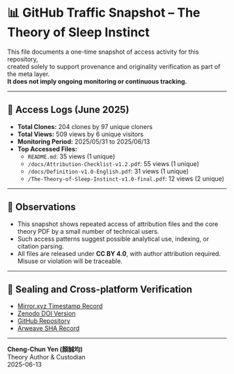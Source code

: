 # 📊 GitHub Traffic Snapshot – The Theory of Sleep Instinct

This file documents a one-time snapshot of access activity for this repository,  
created solely to support provenance and originality verification as part of the meta layer.  
**It does not imply ongoing monitoring or continuous tracking.**

---

## 🔎 Access Logs (June 2025)

- **Total Clones:** 204 clones by 97 unique cloners  
- **Total Views:** 509 views by 6 unique visitors  
- **Monitoring Period:** 2025/05/31 to 2025/06/13  
- **Top Accessed Files:**  
  - `README.md`: 35 views (1 unique)  
  - `/docs/Attribution-Checklist-v1.2.pdf`: 55 views (1 unique)  
  - `/docs/Definition-v1.0-English.pdf`: 31 views (1 unique)  
  - `/The-Theory-of-Sleep-Instinct-v1.0-final.pdf`: 12 views (2 unique)

---

## 🧠 Observations

- This snapshot shows repeated access of attribution files and the core theory PDF by a small number of technical users.  
- Such access patterns suggest possible analytical use, indexing, or citation parsing.  
- All files are released under **CC BY 4.0**, with author attribution required. Misuse or violation will be traceable.

---

## 🔗 Sealing and Cross-platform Verification

- [Mirror.xyz Timestamp Record](https://mirror.xyz/0x6c706D9585A906a648Ecc8FC50Ee2f2E19c2aAF8)  
- [Zenodo DOI Version](https://doi.org/10.5281/zenodo.15574197)  
- [GitHub Repository](https://github.com/Cheng-Chun-Yen/the-theory-of-sleep-instinct)  
- [Arweave SHA Record](https://arweave.net/wNyOc0SdqBKXjGpJ6-G-odeCX7ZpE_BSll9XGeryllk)

---

**Cheng-Chun Yen (顏誠均)**  
Theory Author & Custodian  
2025-06-13
